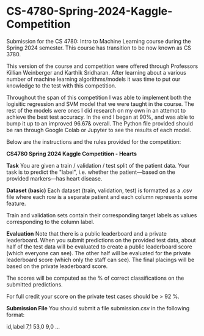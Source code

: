 # CS-4780-Spring-2024-Kaggle-Competition
Submission for the CS 4780:  Intro to Machine Learning course during the Spring 2024 semester. 
This course has transition to be now known as CS 3780.

This version of the course and competition were offered through Professors Killian Weinberger and Karthik Sridharan. 
After learning about a various number of machine learning algorithms/models it was time to put our knowledge to the test with this competition. 

Throughout the span of this competition I was able to implement both the logisitic regression and SVM model that we were taught in the course. The rest of the models were ones I did research on my own in an attemot to achieve the best test accuracy. In the end I began at 90%, and was able to bump it up to an improved 96.67& overall. The Python file provided should be ran through Google Colab or Jupyter to see the results of each model.

Below are the instructions and the rules provided for the competition:

**CS4780 Spring 2024 Kaggle Competition - Hearts**

**Task**
You are given a train / validation / test split of the patient data. Your task is to predict the "label", i.e. whether the patient—based on the provided markers—has heart disease.

**Dataset (basic)**
Each dataset (train, validation, test) is formatted as a .csv file where each row is a separate patient and each column represents some feature.

Train and validation sets contain their corresponding target labels as values corresponding to the column label.

**Evaluation**
Note that there is a public leaderboard and a private leaderboard. When you submit predictions on the provided test data, about half of the test data will be evaluated to create a public leaderboard score (which everyone can see). The other half will be evaluated for the private leaderboard score (which only the staff can see). The final placings will be based on the private leaderboard score.

The scores will be computed as the % of correct classifications on the submitted predictions.

For full credit your score on the private test cases should be > 92 %.

**Submission File**
You should submit a file submission.csv in the following format:

id,label
7,1
53,0
9,0
...

